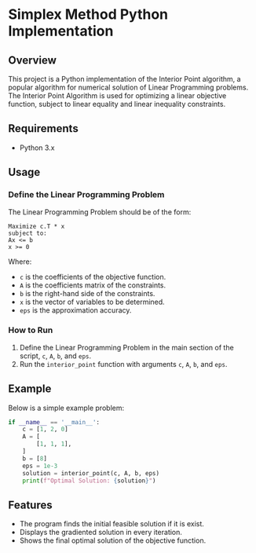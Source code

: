 # Simplex Method Python Implementation

## Overview

This project is a Python implementation of the Interior Point algorithm, a popular algorithm for numerical solution of Linear Programming problems. The Interior Point Algorithm is used for optimizing a linear objective function, subject to linear equality and linear inequality constraints.

## Requirements

- Python 3.x

## Usage

### Define the Linear Programming Problem

The Linear Programming Problem should be of the form:

```
Maximize c.T * x
subject to:
Ax <= b
x >= 0
```

Where:
- `c` is the coefficients of the objective function.
- `A` is the coefficients matrix of the constraints.
- `b` is the right-hand side of the constraints.
- `x` is the vector of variables to be determined.
- `eps` is the approximation accuracy.

### How to Run

1. Define the Linear Programming Problem in the main section of the script, `c`, `A`, `b`, and `eps`.
2. Run the `interior_point` function with arguments `c`, `A`, `b`, and `eps`.


## Example

Below is a simple example problem:

```python
if __name__ == '__main__':
    c = [1, 2, 0]
    A = [
        [1, 1, 1],
    ]
    b = [8]
    eps = 1e-3
    solution = interior_point(c, A, b, eps)
    print(f"Optimal Solution: {solution}")
```


## Features

- The program finds the initial feasible solution if it is exist.
- Displays the gradiented solution in every iteration.
- Shows the final optimal solution of the objective function.
